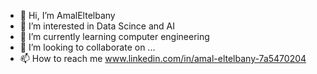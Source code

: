 - 👋 Hi, I’m AmalEltelbany
- 👀 I’m interested in Data Scince and AI
- 🌱 I’m currently learning computer engineering
- 💞️ I’m looking to collaborate on ...
- 📫 How to reach me 
www.linkedin.com/in/amal-eltelbany-7a5470204


<!---
AmalEltelbany/AmalEltelbany is a ✨ special ✨ repository because its `README.md` (this file) appears on your GitHub profile.
You can click the Preview link to take a look at your changes.
--->
